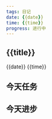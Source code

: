 ```yaml
---
tags: 日记
date: {{date}}
time: {{time}}
progress: 进行中
---
```

## {{title}}

{{date}} {{time}}

## 今天任务

## 今天进步
